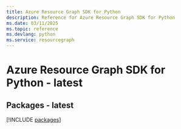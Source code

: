```yaml
---
title: Azure Resource Graph SDK for Python
description: Reference for Azure Resource Graph SDK for Python
ms.date: 03/11/2025
ms.topic: reference
ms.devlang: python
ms.service: resourcegraph
---
```

# Azure Resource Graph SDK for Python - latest
## Packages - latest
[!INCLUDE [packages](resource-graph-index.md)]